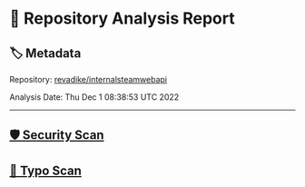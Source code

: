 # 🧪 Repository Analysis Report

## 🏷️ Metadata

Repository:
[revadike/internalsteamwebapi](https://github.com/revadike/internalsteamwebapi)

Analysis Date:
Thu Dec  1 08:38:53 UTC 2022

---

## [🛡️ Security Scan](./security)


## [🚫 Typo Scan](./typos)


